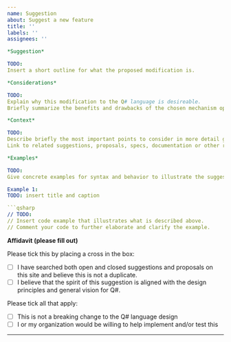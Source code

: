 ```yaml
---
name: Suggestion
about: Suggest a new feature
title: ''
labels: ''
assignees: ''

*Suggestion*

TODO:    
Insert a short outline for what the proposed modification is. 

*Considerations*

TODO:    
Explain why this modification to the Q# language is desireable.    
Briefly summarize the benefits and drawbacks of the chosen mechanism opposed to other ways of achieving a similar functionality. 

*Context*

TODO:
Describe briefly the most important points to consider in more detail going forward. 
Link to related suggestions, proposals, specs, documentation or other related topics. 

*Examples*

TODO: 
Give concrete examples for syntax and behavior to illustrate the suggestions above. 

Example 1:    
TODO: insert title and caption

```qsharp
// TODO: 
// Insert code example that illustrates what is described above.
// Comment your code to further elaborate and clarify the example.
```

**Affidavit (please fill out)**

Please tick this by placing a cross in the box:
* [ ] I have searched both open and closed suggestions and proposals on this site and believe this is not a duplicate.
* [ ] I believe that the spirit of this suggestion is aligned with the design principles and general vision for Q#. 

Please tick all that apply:
* [ ] This is not a breaking change to the Q# language design
* [ ] I or my organization would be willing to help implement and/or test this
---
```

